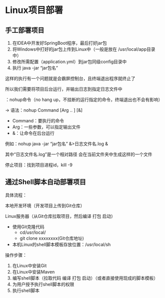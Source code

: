 # Linux项目部署



## 手工部署项目

1. 在IDEA中开发好SpringBoot程序，最后打好jar包
2. 将Windows中打好的jar包上传到Linux中（一般是放在 /usr/local/app目录中）
3. 修改所需配置（application.yml）到jar包同级config目录中
4. 执行 java -jar “jar包名”

这样的执行有一个问题就是会霸屏控制台，且终端退出程序就终止了

所以我们需要将项目后台运行，并输出日志到指定日志文件中

：nohup命令（no hang up，不挂断的运行指定的命令，终端退出也不会有影响）

-> 语法：nohup Command [Arg .. ] [&]

* Command：要执行的命令
* Arg：一些参数，可以指定输出文件
* &：让命令在后台运行

例如：nohup java -jar “jar包名” &>日志文件名.log &

其中“日志文件名.log”是一个相对路径 会在当前文件夹中生成这样的一个文件



停止项目：找到项目进程id，kill -9



## 通过Shell脚本自动部署项目

具体流程：

本地开发环境（开发项目上传到Git仓库）

Linux服务器（从Git仓库拉取项目，然后编译 打包 启动）

* 使用Git克隆代码
  * cd/usr/local/
  * git clone xxxxxxxx(Git仓库地址)
* 本机Linux的shell脚本模板存放位置：/usr/local/sh



操作步骤：

1. 在Linux中安装Git
2. 在Linux中安装Maven
3. 编写shell脚本（拉取代码 编译 打包 启动）（或者直接使用现成的脚本模板）
4. 为用户授予执行shell脚本的权限
5. 执行shell脚本



